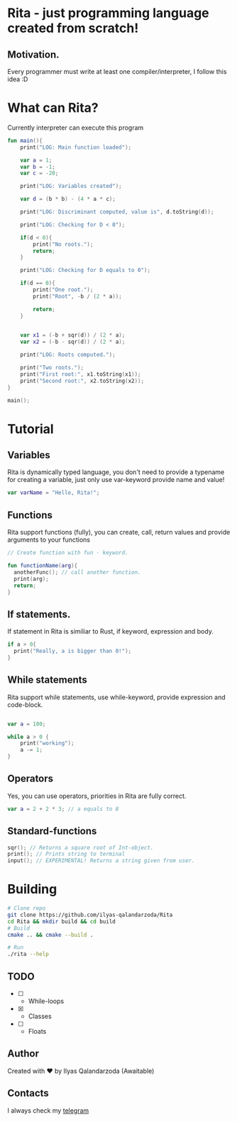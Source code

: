 # Rita - just programming language created from scratch!

## Motivation.
Every programmer must write at least one compiler/interpreter, I follow this idea :D

# What can Rita?
Currently interpreter can execute this program
```kotlin
fun main(){
    print("LOG: Main function loaded");

    var a = 1;
    var b = -1;
    var c = -20;

    print("LOG: Variables created");

    var d = (b * b) - (4 * a * c);

    print("LOG: Discriminant computed, value is", d.toString(d));

    print("LOG: Checking for D < 0");

    if(d < 0){
        print("No roots.");
        return;
    }

    print("LOG: Checking for D equals to 0");

    if(d == 0){
        print("One root.");
        print("Root", -b / (2 * a));

        return;
    }
    

    var x1 = (-b + sqr(d)) / (2 * a);
    var x2 = (-b - sqr(d)) / (2 * a);

    print("LOG: Roots computed.");

    print("Two roots.");
    print("First root:", x1.toString(x1));
    print("Second root:", x2.toString(x2));
}

main();

```

# Tutorial

## Variables
Rita is dynamically typed language, you don't need to provide a typename for creating a variable, just only use var-keyword provide name and value!

```kotlin
var varName = "Hello, Rita!";
```

## Functions
Rita support functions (fully), you can create, call, return values and provide arguments to your functions

```kotlin
// Create function with fun - keyword.

fun functionName(arg){
  anotherFunc(); // call another function.
  print(arg);
  return;
}
```

## If statements.

If statement in Rita is similiar to Rust, if keyword, expression and body.

```kotlin
if a > 0{
  print("Really, a is bigger than 0!");
}
```

## While statements

Rita support while statements, use while-keyword, provide expression and code-block.

```kotlin

var a = 100;

while a > 0 {
    print("working");
    a -= 1;
}

```

## Operators
Yes, you can use operators, priorities in Rita are fully correct.

```kotlin
var a = 2 + 2 * 3; // a equals to 8
```

## Standard-functions
```kotlin
sqr(); // Returns a square root of Int-object.
print(); // Prints string to terminal
input(); // EXPERIMENTAL! Returns a string given from user.
```

# Building

```bash
# Clone repo
git clone https://github.com/ilyas-qalandarzoda/Rita
cd Rita && mkdir build && cd build
# Build 
cmake .. && cmake --build .

# Run
./rita --help
```

## TODO
- [ ] - While-loops
- [X] - Classes
- [ ] - Floats

## Author
Created with ♥ by Ilyas Qalandarzoda (Awaitable)

## Contacts
I always check my <a href='https://t.me/awaitable'>telegram</a>
